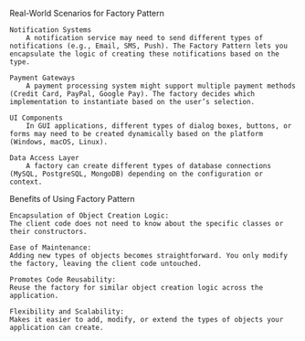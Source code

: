 Real-World Scenarios for Factory Pattern

    Notification Systems
        A notification service may need to send different types of notifications (e.g., Email, SMS, Push). The Factory Pattern lets you encapsulate the logic of creating these notifications based on the type.

    Payment Gateways
        A payment processing system might support multiple payment methods (Credit Card, PayPal, Google Pay). The factory decides which implementation to instantiate based on the user’s selection.

    UI Components
        In GUI applications, different types of dialog boxes, buttons, or forms may need to be created dynamically based on the platform (Windows, macOS, Linux).

    Data Access Layer
        A factory can create different types of database connections (MySQL, PostgreSQL, MongoDB) depending on the configuration or context.


Benefits of Using Factory Pattern

    Encapsulation of Object Creation Logic:
    The client code does not need to know about the specific classes or their constructors.

    Ease of Maintenance:
    Adding new types of objects becomes straightforward. You only modify the factory, leaving the client code untouched.

    Promotes Code Reusability:
    Reuse the factory for similar object creation logic across the application.

    Flexibility and Scalability:
    Makes it easier to add, modify, or extend the types of objects your application can create.
